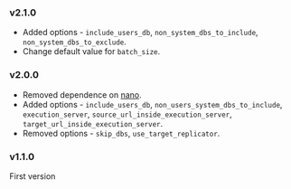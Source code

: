 ### v2.1.0

- Added options - `include_users_db`, `non_system_dbs_to_include`, `non_system_dbs_to_exclude`.
- Change default value for `batch_size`.

### v2.0.0

- Removed dependence on [nano](https://github.com/apache/couchdb-nano).
- Added options - `include_users_db`, `non_users_system_dbs_to_include`, `execution_server`, `source_url_inside_execution_server`, `target_url_inside_execution_server`.
- Removed options - `skip_dbs`, `use_target_replicator`.

### v1.1.0

First version
